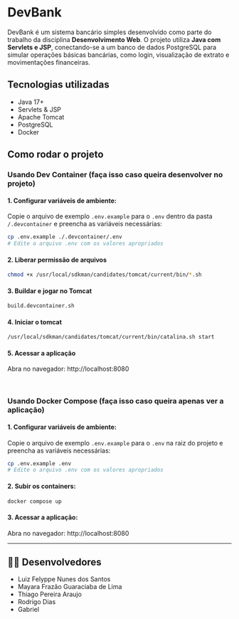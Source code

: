 # DevBank

DevBank é um sistema bancário simples desenvolvido como parte do trabalho da disciplina **Desenvolvimento Web**. O projeto utiliza **Java com Servlets e JSP**, conectando-se a um banco de dados PostgreSQL para simular operações básicas bancárias, como login, visualização de extrato e movimentações financeiras.

## Tecnologias utilizadas

- Java 17+
- Servlets & JSP
- Apache Tomcat
- PostgreSQL
- Docker

## Como rodar o projeto

### Usando Dev Container (faça isso caso queira desenvolver no projeto)

#### 1. Configurar variáveis de ambiente:

Copie o arquivo de exemplo `.env.example` para o `.env` dentro da pasta `/.devcontainer` e preencha as variáveis necessárias:
```bash
cp .env.example ./.devcontainer/.env
# Edite o arquivo .env com os valores apropriados
```

#### 2. Liberar permissão de arquivos

```bash
chmod +x /usr/local/sdkman/candidates/tomcat/current/bin/*.sh
```

#### 3. Buildar e jogar no Tomcat

```bash
build.devcontainer.sh
```

#### 4. Iniciar o tomcat

```bash
/usr/local/sdkman/candidates/tomcat/current/bin/catalina.sh start
```

#### 5. Acessar a aplicação

Abra no navegador: http://localhost:8080

</br>

### Usando Docker Compose (faça isso caso queira apenas ver a aplicação)

#### 1. Configurar variáveis de ambiente:

Copie o arquivo de exemplo `.env.example` para o `.env` na raiz do projeto e preencha as variáveis necessárias:
```bash
cp .env.example .env
# Edite o arquivo .env com os valores apropriados
```

#### 2. Subir os containers:

```bash
docker compose up
```

#### 3. Acessar a aplicação:

Abra no navegador: http://localhost:8080

---

## 👨‍💻 Desenvolvedores

- Luiz Felyppe Nunes dos Santos
- Mayara Frazão Guaraciaba de Lima
- Thiago Pereira Araujo
- Rodrigo Dias
- Gabriel